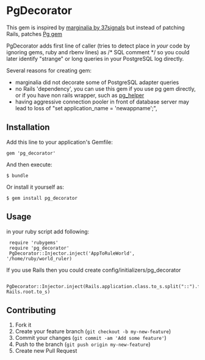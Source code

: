 # PgDecorator

This gem is inspired by [marginalia by 37signals](https://github.com/37signals/marginalia) but instead of patching
Rails, patches [Pg gem](https://bitbucket.org/ged/ruby-pg/wiki/Home)

PgDecorator adds first line of caller (tries to detect place in *your* code by ignoring gems, ruby and rbenv lines) as
/* SQL comment */ so you could later identify "strange" or long queries in your PostgreSQL log directly.

Several reasons for creating gem:

 * marginalia did not decorate some of PostgreSQL adapter queries
 * no Rails 'dependency', you can use this gem if you use pg gem directly, or if you have non rails wrapper, such as [pg_helper](https://github.com/webervin/pg_helper)
 * having aggressive connection pooler in front of database server may lead to loss of "set application_name = 'newappname';",

## Installation

Add this line to your application's Gemfile:

    gem 'pg_decorator'

And then execute:

    $ bundle

Or install it yourself as:

    $ gem install pg_decorator

## Usage

in your ruby script add following:

     require 'rubygems'
     require 'pg_decorator'
     PgDecorator::Injector.inject('AppToRuleWorld', '/home/ruby/world_ruler)

If you use Rails then you could create config/initializers/pg_decorator

     PgDecorator::Injector.inject(Rails.application.class.to_s.split("::").first, Rails.root.to_s)

## Contributing

1. Fork it
2. Create your feature branch (`git checkout -b my-new-feature`)
3. Commit your changes (`git commit -am 'Add some feature'`)
4. Push to the branch (`git push origin my-new-feature`)
5. Create new Pull Request
